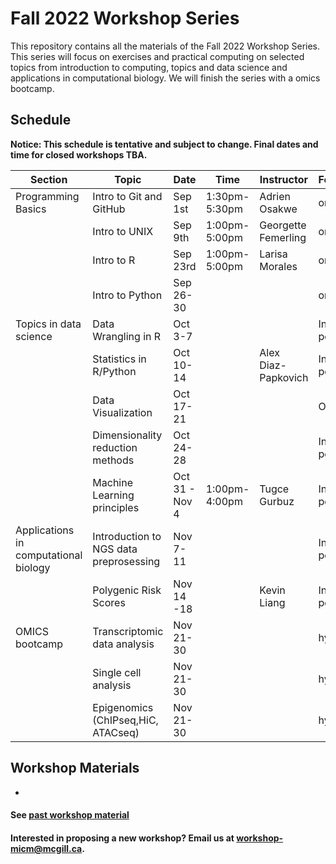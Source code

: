 # Fall 2022 Workshop Series

This repository contains all the materials of the Fall 2022 Workshop Series. 
This series will focus on exercises and practical computing on selected topics from introduction to computing, topics and data science and applications in computational biology. We will finish the series with a omics bootcamp.

## Schedule

**Notice: This schedule is tentative and subject to change. Final dates and time for closed workshops TBA.**

|Section | Topic | Date | Time | Instructor | Format | Registration |
|-----| ------| ---- | ----- | ---------- | -------- | ------- |
| Programming Basics | Intro to Git and GitHub| Sep 1st | 1:30pm-5:30pm | Adrien Osakwe| online | [Open](https://forms.gle/EQ6DnxaYohg1Wr1c7) |
|| Intro to UNIX | Sep 9th | 1:00pm-5:00pm | Georgette Femerling | online | [Open](https://forms.gle/TcChp9G242EB7eF58) |
|| Intro to R | Sep 23rd | 1:00pm-5:00pm | Larisa Morales | online | [Open](https://forms.gle/4X5iUTMrQBEoHDZg9) |
|| Intro to Python | Sep 26-30 |  | | online | Closed |
| Topics in data science | Data Wrangling in R | Oct 3-7  |  |  | In-person | Closed |
||Statistics in R/Python |  Oct 10-14 |  | Alex Diaz-Papkovich‬ | In-person | Closed |
||Data Visualization | Oct 17-21 |  | | Online | Closed |
||Dimensionality reduction methods | Oct 24-28 |  |  | In-person | Closed |
||Machine Learning principles| Oct 31 - Nov 4 | 1:00pm-4:00pm | Tugce Gurbuz | In-person | Closed |
| Applications in computational biology | Introduction to NGS data preprosessing | Nov 7-11 |  |  | In-person | Closed |
|| Polygenic Risk Scores | Nov 14 -18	|  | Kevin Liang	| In-person | Closed | 
| OMICS bootcamp | Transcriptomic data analysis | Nov 21-30 |  |  | hybrid | Closed |
|| Single cell analysis | Nov 21-30 |  |  | hybrid | Closed |
|| Epigenomics (ChIPseq,HiC, ATACseq) | Nov 21-30 |  |  | hybrid | Closed |


## Workshop Materials

* [](https://github.com/McGill-MiCM/)

#### See [past workshop material](https://mcgill-micm.github.io/MicM-Mcgill/)
#### Interested in proposing a new workshop? Email us at workshop-micm@mcgill.ca.

